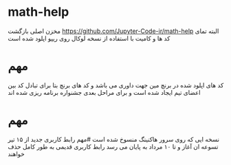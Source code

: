 # math-help
مخزن اصلی بازگشت https://github.com/Jupyter-Code-ir/math-help
البته تمای کد ها و کامیت با استفاده از نسخه لوکال روی ریپو اپلود شده است
# مهم
کد های اپلود شده در برنچ مین جهت داوری می باشد و کد های برنچ  بتا برای تبادل کد بین اعضای تیم ایجاد شده است و برای مراحل بعدی جشنواره برنامه ریزی شده اند
# مهم
نسخه ایی که روی سرور هاکنینگ   منسوخ شده است 
#مهم 
رابط کاربری جدید از ۱۵ تیر تسوعه ان آغاز و تا ۱۰ مرداد به پایان می رسد 
رابط کاربری قدیمی به طور کامل حذف خواهند 
